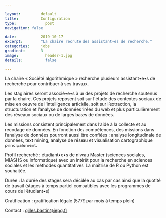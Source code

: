 ```yaml
---

layout:			default
title:  		Configuration
type:			  post
navigation: false

date:   		2019-10-17
excerpt: 		"La chaire recrute des assistant•es de recherche."
categories:		jobs
gradient: 		3
image: 			  header-1.jpg
details:		  false

---
```


La chaire « Société algorithmique » recherche plusieurs assistant•e•s de recherche pour contribuer à ses travaux.

Les stagiaires seront associé•e•s à un des projets de recherche soutenus par la chaire.
Ces projets reposent soit sur l'étude des contextes sociaux de mise en oeuvre de l'intelligence articielle,
soit sur l’extraction, la structuration et l’analyse de données tirées du web et plus particulièrement des réseaux sociaux ou de larges bases de données.

Les missions consistent principalement dans l’aide à la collecte et au recodage de données.
En fonction des compétences, des missions dans l’analyse de données pourront aussi être confiées :
analyse longitudinale de données, text mining, analyse de réseau et visualisation cartographique principalement.

Profil recherché : étudiant•e•s de niveau Master (sciences sociales, MIASHS ou informatique) avec un intérêt pour la recherche en sciences sociales et les méthodes quantitatives. La maîtrise de R ou Python est souhaitée.

Durée : la durée des stages sera décidée au cas par cas ainsi que la quotité de travail (stages à temps partiel compatibles avec les programmes de cours de l’étudiant•e)

Gratification : gratification légale (577€ par mois à temps plein)

Contact : gilles.bastin@iepg.fr 
